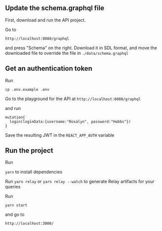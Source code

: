 ## Update the schema.graphql file

First, download and run the API project.

Go to

`http://localhost:8080/graphql`

and press "Schema" on the right. Download it in SDL format, and move the downloaded file to override the file in `./data/schema.graphql`

## Get an authentication token

Run

`cp .env.example .env`

Go to the playground for the API at
`http://localhost:8080/graphql`

and run

```
mutation{
  login(loginData:{username:"Rosalyn", password:"Hobbs"})
}
```

Save the resulting JWT in the `REACT_APP_AUTH` variable

## Run the project

Run

`yarn` to install dependencies

Run `yarn relay` or `yarn relay --watch` to generate Relay artifacts for your queries

Run

`yarn start`

and go to

`http://localhost:3000/`
